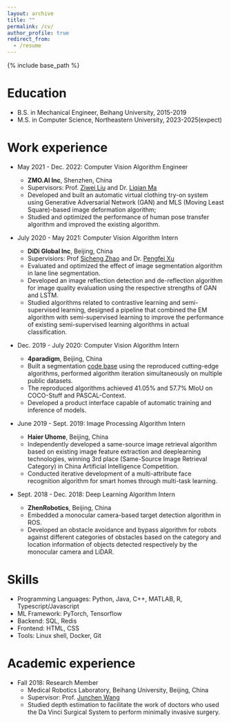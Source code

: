```yaml
---
layout: archive
title: ""
permalink: /cv/
author_profile: true
redirect_from:
  - /resume
---
```


{% include base_path %}

Education
======
* B.S. in Mechanical Engineer, Beihang University, 2015-2019
* M.S. in Computer Science, Northeastern University, 2023-2025(expect)

Work experience
======
* May 2021 - Dec. 2022: Computer Vision Algorithm Engineer
  * **ZMO.AI Inc**, Shenzhen, China
  * Supervisors: Prof. [Ziwei Liu](https://liuziwei7.github.io/) and Dr. [Liqian Ma](https://charliememory.github.io/)
  * Developed and built an automatic virtual clothing try-on system using Generative Adversarial Network (GAN) and MLS (Moving Least Square)-based image deformation algorithm;
  * Studied and optimized the performance of human pose transfer algorithm and improved the existing algorithm.

* July 2020 - May 2021: Computer Vision Algorithm Intern
  * **DiDi Global Inc**, Beijing, China
  * Supervisiors: Prof [Sicheng Zhao](https://sites.google.com/view/schzhao) and Dr. [Pengfei Xu](https://scholar.google.com/citations?user=ck6i0ucAAAAJ&hl=en)
  * Evaluated and optimized the effect of image segmentation algorithm in lane line segmentation.
  * Developed an image reflection detection and de-reflection algorithm for image quality evaluation using the respective strengths of GAN and LSTM.
  * Studied algorithms related to contrastive learning and semi-supervised learning, designed a pipeline that combined the EM algorithm with semi-supervised learning to improve the performance of existing semi-supervised learning algorithms in actual classification.

* Dec. 2019 - July 2020: Computer Vision Algorithm Intern
  * **4paradigm**, Beijing, China
  * Built a segmentation [code base](https://github.com/rorschach-xiao/auto-seg) using the reproduced cutting-edge algorithms, performed algorithm iteration simultaneously on multiple public datasets.
  * The reproduced algorithms achieved 41.05% and 57.7% MIoU on COCO-Stuff and PASCAL-Context.
  * Developed a product interface capable of automatic training and inference of models.

* June 2019 - Sept. 2019: Image Processing Algorithm Intern
  * **Haier Uhome**, Beijing, China
  * Independently developed a same-source image retrieval algorithm based on existing image feature extraction and deeplearning technologies, winning 3rd place (Same-Source Image Retrieval Category) in China Artificial Intelligence Competition.
  * Conducted iterative development of a multi-attribute face recognition algorithm for smart homes through multi-task learning.

* Sept. 2018 - Dec. 2018: Deep Learning Algorithm Intern
  * **ZhenRobotics**, Beijing, China
  * Embedded a monocular camera-based target detection algorithm in ROS.
  * Developed an obstacle avoidance and bypass algorithm for robots against different categories of obstacles based on the category and location information of objects detected respectively by the monocular camera and LiDAR.
  
Skills
======
* Programming Languages: Python, Java, C++, MATLAB, R, Typescript/Javascript
* ML Framework: PyTorch, Tensorflow
* Backend: SQL, Redis
* Frontend: HTML, CSS
* Tools: Linux shell, Docker, Git

Academic experience
======
* Fall 2018: Research Member
  * Medical Robotics Laboratory, Beihang University, Beijing, China
  * Supervisor: Prof. [Junchen Wang](https://mrs.buaa.edu.cn/?page_id=18)
  * Studied depth estimation to facilitate the work of doctors who used the Da Vinci Surgical System to perform minimally invasive surgery.
